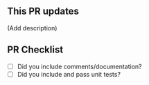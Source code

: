 ## This PR updates

(Add description)

## PR Checklist
- [ ] Did you include comments/documentation?
- [ ] Did you include and pass unit tests?
